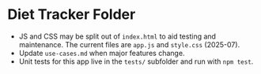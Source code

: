 # Diet Tracker Folder
- JS and CSS may be split out of `index.html` to aid testing and maintenance. The current files are `app.js` and `style.css` (2025-07).
- Update `use-cases.md` when major features change.
- Unit tests for this app live in the `tests/` subfolder and run with `npm test`.
